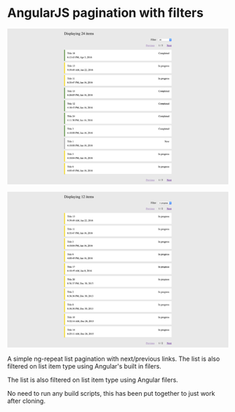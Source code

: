 # AngularJS pagination with filters

![AngularJS pagination screengrab 1](images/paginate-1.jpg)

![AngularJS pagination screengrab 2](images/paginate-2.jpg)

A simple ng-repeat list pagination with next/previous links. The list is also filtered on list item type using Angular's built in filers.

The list is also filtered on list item type using Angular filers.

No need to run any build scripts, this has been put together to just work after cloning.
